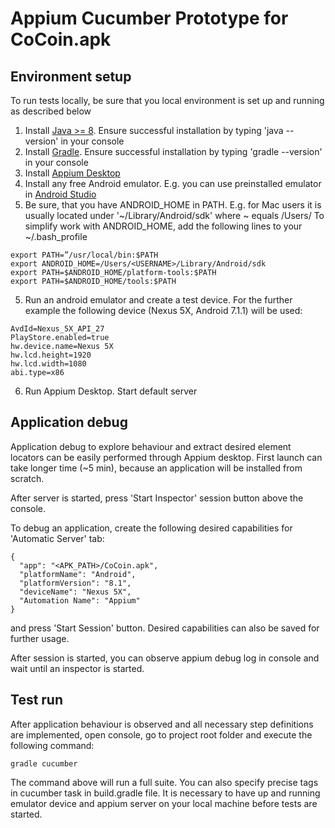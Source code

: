 Appium Cucumber Prototype for CoCoin.apk
======

Environment setup
------

To run tests locally, be sure that you local environment is set up and running as described below

1. Install [Java >= 8](http://www.oracle.com/technetwork/java/javase/downloads/jdk8-downloads-2133151.html). Ensure successful installation by typing 'java --version' in your console
1. Install [Gradle](https://docs.gradle.org/current/userguide/installation.html). Ensure successful installation by typing 'gradle --version' in your console
2. Install [Appium Desktop](https://github.com/appium/appium-desktop)
3. Install any free Android emulator. E.g. you can use preinstalled emulator in [Android Studio](https://developer.android.com/studio/index.html)
4. Be sure, that you have ANDROID_HOME in PATH. 
E.g. for Mac users it is usually located under '~/Library/Android/sdk' where ~ equals /Users/<USERNAME>
To simplify work with ANDROID_HOME, add the following lines to your ~/.bash_profile
```
export PATH=”/usr/local/bin:$PATH
export ANDROID_HOME=/Users/<USERNAME>/Library/Android/sdk
export PATH=$ANDROID_HOME/platform-tools:$PATH
export PATH=$ANDROID_HOME/tools:$PATH
```
5. Run an android emulator and create a test device. For the further example the following device (Nexus 5X, Android 7.1.1) will be used:
```
AvdId=Nexus_5X_API_27
PlayStore.enabled=true
hw.device.name=Nexus 5X
hw.lcd.height=1920
hw.lcd.width=1080
abi.type=x86
```
6. Run Appium Desktop. Start default server

Application debug
------

Application debug to explore behaviour and extract desired element locators can be easily performed through Appium desktop.
First launch can take longer time (~5 min), because an application will be installed from scratch.

After server is started, press 'Start Inspector' session button above the console.

To debug an application, create the following desired capabilities for 'Automatic Server' tab:
```
{
  "app": "<APK_PATH>/CoCoin.apk",
  "platformName": "Android",
  "platformVersion": "8.1",
  "deviceName": "Nexus 5X",
  "Automation Name": "Appium"
}
```
and press 'Start Session' button. Desired capabilities can also be saved for further usage.

After session is started, you can observe appium debug log in console and wait until an inspector is started.

Test run
------

After application behaviour is observed and all necessary step definitions are implemented, open console, go to project root folder and execute the following command:
```
gradle cucumber
```
The command above will run a full suite.
You can also specify precise tags in cucumber task in build.gradle file.
It is necessary to have up and running emulator device and appium server on your local machine before tests are started.
